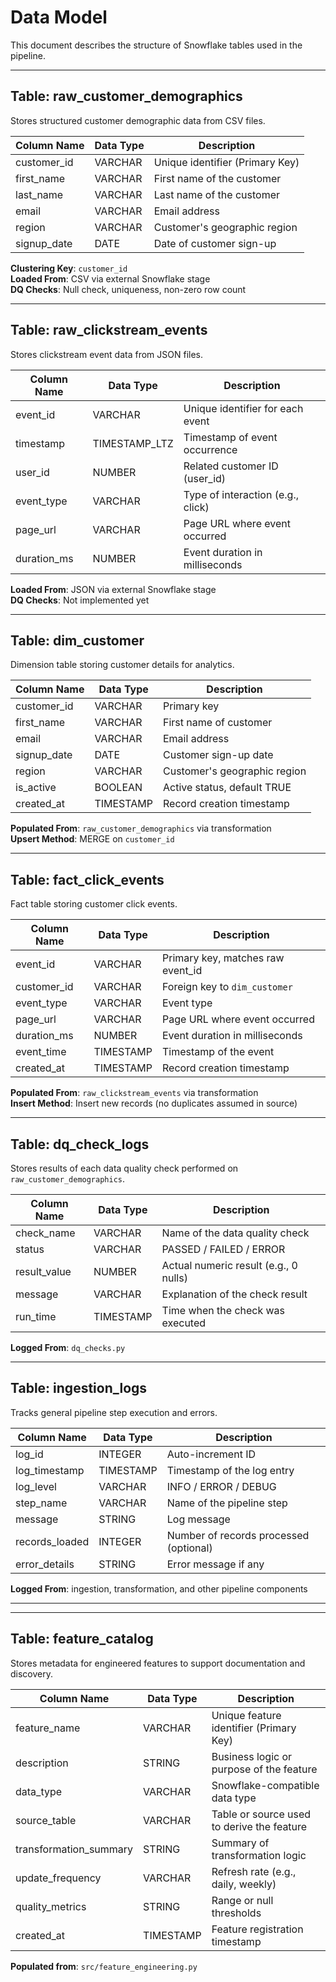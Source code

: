 # Data Model

This document describes the structure of Snowflake tables used in the pipeline.

---

## Table: raw_customer_demographics

Stores structured customer demographic data from CSV files.

| Column Name   | Data Type | Description                          |
|---------------|-----------|------------------------------------|
| customer_id   | VARCHAR   | Unique identifier (Primary Key)    |
| first_name    | VARCHAR   | First name of the customer         |
| last_name     | VARCHAR   | Last name of the customer          |
| email         | VARCHAR   | Email address                      |
| region        | VARCHAR   | Customer's geographic region       |
| signup_date   | DATE      | Date of customer sign-up           |

**Clustering Key**: `customer_id`  
**Loaded From**: CSV via external Snowflake stage  
**DQ Checks**: Null check, uniqueness, non-zero row count

---

## Table: raw_clickstream_events

Stores clickstream event data from JSON files.

| Column Name   | Data Type     | Description                          |
|---------------|---------------|------------------------------------|
| event_id      | VARCHAR       | Unique identifier for each event   |
| timestamp     | TIMESTAMP_LTZ | Timestamp of event occurrence      |
| user_id       | NUMBER        | Related customer ID (user_id)      |
| event_type    | VARCHAR       | Type of interaction (e.g., click)  |
| page_url      | VARCHAR       | Page URL where event occurred      |
| duration_ms   | NUMBER        | Event duration in milliseconds     |

**Loaded From**: JSON via external Snowflake stage  
**DQ Checks**: Not implemented yet

---

## Table: dim_customer

Dimension table storing customer details for analytics.

| Column Name   | Data Type | Description                          |
|---------------|-----------|------------------------------------|
| customer_id   | VARCHAR   | Primary key                        |
| first_name    | VARCHAR   | First name of customer             |
| email         | VARCHAR   | Email address                     |
| signup_date   | DATE      | Customer sign-up date             |
| region        | VARCHAR   | Customer's geographic region      |
| is_active     | BOOLEAN   | Active status, default TRUE       |
| created_at    | TIMESTAMP | Record creation timestamp         |

**Populated From**: `raw_customer_demographics` via transformation  
**Upsert Method**: MERGE on `customer_id`

---

## Table: fact_click_events

Fact table storing customer click events.

| Column Name   | Data Type | Description                           |
|---------------|-----------|-------------------------------------|
| event_id      | VARCHAR   | Primary key, matches raw event_id   |
| customer_id   | VARCHAR   | Foreign key to `dim_customer`       |
| event_type    | VARCHAR   | Event type                         |
| page_url      | VARCHAR   | Page URL where event occurred       |
| duration_ms   | NUMBER    | Event duration in milliseconds      |
| event_time    | TIMESTAMP | Timestamp of the event              |
| created_at    | TIMESTAMP | Record creation timestamp           |

**Populated From**: `raw_clickstream_events` via transformation  
**Insert Method**: Insert new records (no duplicates assumed in source)

---

## Table: dq_check_logs

Stores results of each data quality check performed on `raw_customer_demographics`.

| Column Name   | Data Type | Description                               |
|---------------|-----------|-------------------------------------------|
| check_name    | VARCHAR   | Name of the data quality check            |
| status        | VARCHAR   | PASSED / FAILED / ERROR                    |
| result_value  | NUMBER    | Actual numeric result (e.g., 0 nulls)     |
| message       | VARCHAR   | Explanation of the check result            |
| run_time      | TIMESTAMP | Time when the check was executed           |

**Logged From**: `dq_checks.py`

---

## Table: ingestion_logs

Tracks general pipeline step execution and errors.

| Column Name     | Data Type | Description                            |
|-----------------|-----------|----------------------------------------|
| log_id          | INTEGER   | Auto-increment ID                      |
| log_timestamp   | TIMESTAMP | Timestamp of the log entry             |
| log_level       | VARCHAR   | INFO / ERROR / DEBUG                   |
| step_name       | VARCHAR   | Name of the pipeline step              |
| message         | STRING    | Log message                           |
| records_loaded  | INTEGER   | Number of records processed (optional)|
| error_details   | STRING    | Error message if any                   |

**Logged From**: ingestion, transformation, and other pipeline components

---

---

## Table: feature_catalog

Stores metadata for engineered features to support documentation and discovery.

| Column Name            | Data Type     | Description                                      |
|------------------------|---------------|--------------------------------------------------|
| feature_name           | VARCHAR       | Unique feature identifier (Primary Key)          |
| description            | STRING        | Business logic or purpose of the feature         |
| data_type              | VARCHAR       | Snowflake-compatible data type                   |
| source_table           | VARCHAR       | Table or source used to derive the feature       |
| transformation_summary | STRING        | Summary of transformation logic                  |
| update_frequency       | VARCHAR       | Refresh rate (e.g., daily, weekly)               |
| quality_metrics        | STRING        | Range or null thresholds                         |
| created_at             | TIMESTAMP     | Feature registration timestamp                   |

**Populated from**: `src/feature_engineering.py`
